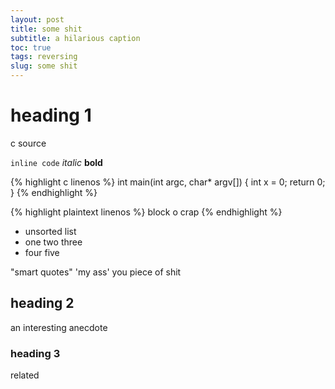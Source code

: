 ```yaml
---
layout: post
title: some shit
subtitle: a hilarious caption
toc: true
tags: reversing
slug: some shit
---
```

# heading 1 
c source

`inline code` *italic* **bold**

{% highlight c linenos %}
int main(int argc, char* argv[])
{
    int x = 0;
    return 0;
}
{% endhighlight %}

{% highlight plaintext linenos %}
block o crap
{% endhighlight %}

- unsorted list
- one two three
- four five

"smart quotes" 'my ass' you piece of shit

## heading 2
an interesting anecdote
### heading 3
related
